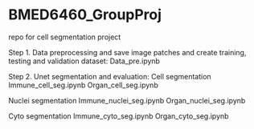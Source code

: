 # BMED6460_GroupProj
repo for cell segmentation project

Step 1. Data preprocessing and save image patches and create training, testing and validation dataset: Data_pre.ipynb

Step 2. Unet segmentation and evaluation:
Cell segmentation
Immune_cell_seg.ipynb
Organ_cell_seg.ipynb

Nuclei segmentation
Immune_nuclei_seg.ipynb
Organ_nuclei_seg.ipynb

Cyto segmentation
Immune_cyto_seg.ipynb
Organ_cyto_seg.ipynb


